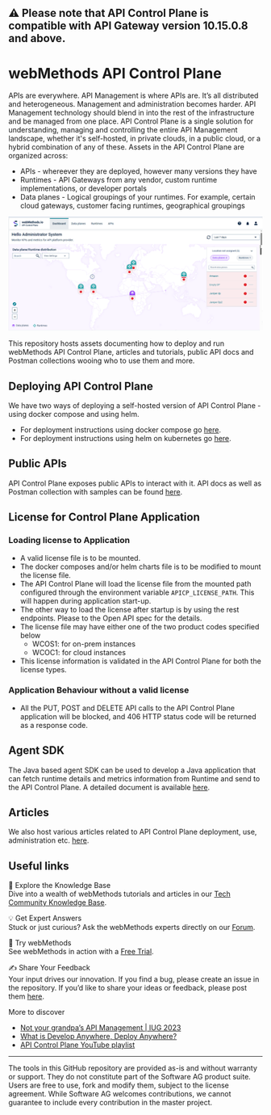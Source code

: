 ## ⚠️ Please note that API Control Plane is compatible with API Gateway version 10.15.0.8 and above.</span>

# webMethods API Control Plane

APIs are everywhere. API Management is where APIs are. It’s all distributed and heterogeneous. Management and administration becomes harder. API Management technology should blend in into the rest of the infrastructure and be managed from one place. API Control Plane is a single solution for understanding, managing and controlling the entire API Management landscape, whether it's self-hosted, in private clouds, in a public cloud, or a hybrid combination of any of these. Assets in the API Control Plane are organized across:

- APIs - whereever they are deployed, however many versions they have
- Runtimes - API Gateways from any vendor, custom runtime implementations, or developer portals
- Data planes - Logical groupings of your runtimes. For example, certain cloud gateways, customer facing runtimes, geographical groupings

![image](/attachments/apicp_dashboard_page.png)

This repository hosts assets documenting how to deploy and run webMethods API Control Plane, articles and tutorials, public API docs and Postman collections wooing who to use them and more.

## Deploying API Control Plane

We have two ways of deploying a self-hosted version of API Control Plane - using docker compose and using helm.

- For deployment instructions using docker compose go [here](deployment/docker/README.md).
- For deployment instructions using helm on kubernetes go [here](deployment/helm/README.md).

## Public APIs

API Control Plane exposes public APIs to interact with it. API docs as well as Postman collection with samples can be found [here](apis).

## License for Control Plane Application
### Loading license to Application
- A valid license file is to be mounted.
- The docker composes and/or helm charts file is to be modified to mount the license file.
- The API Control Plane will load the license file from the mounted path configured through the environment variable `APICP_LICENSE_PATH`. This will happen during application start-up.
- The other way to load the license after startup is by using the rest endpoints. Please to the Open API spec for the details.
- The license file may have either one of the two product codes specified below
  - WCOS1: for on-prem instances
  - WCOC1: for cloud instances
- This license information is validated in the API Control Plane for both the license types.

### Application Behaviour without a valid license
- All the PUT, POST and DELETE API calls to the API Control Plane application will be blocked, and 406 HTTP status code 
  will be returned as a response code.

## Agent SDK

The Java based agent SDK can be used to develop a Java application that can fetch runtime details and metrics 
information from Runtime and send to the API Control Plane. A detailed document is available [here](https://documentation.softwareag.com/wco/11.0.0/en/webhelp/wco-webhelp/#page/wco-webhelp%2Fco-agent_sdk.html).

## Articles

We also host various articles related to API Control Plane deployment, use, administration etc. [here](articles).

## Useful links   

📘 Explore the Knowledge Base    
Dive into a wealth of webMethods tutorials and articles in our [Tech Community Knowledge Base](https://tech.forums.softwareag.com/tags/c/knowledge-base/6/webmethods).  

💡 Get Expert Answers    
Stuck or just curious? Ask the webMethods experts directly on our [Forum](https://tech.forums.softwareag.com/tags/c/forum/1/webMethods).  

🚀 Try webMethods    
See webMethods in action with a [Free Trial](https://techcommunity.softwareag.com/en_en/downloads.html).    

✍️ Share Your Feedback    
Your input drives our innovation. If you find a bug, please create an issue in the repository. If you’d like to share your ideas or feedback, please post them [here](https://tech.forums.softwareag.com/c/feedback/2).   

More to discover 
* [Not your grandpa’s API Management | IUG 2023](https://tech.forums.softwareag.com/t/not-your-grandpa-s-api-management-iug-2023/283800)  
* [What is Develop Anywhere, Deploy Anywhere?](https://tech.forums.softwareag.com/t/what-is-develop-anywhere-deploy-anywhere/284756)
* [API Control Plane YouTube playlist](https://www.youtube.com/watch?v=WAgRBN8rDVo&list=PL3HwmrSYjxiPGTgJZSR_B9faFGKEC2txA)
   
***

The tools in this GitHub repository are provided as-is and without warranty or support. They do not constitute part of the Software AG product suite. Users are free to use, fork and modify them, subject to the license agreement. While Software AG welcomes contributions, we cannot guarantee to include every contribution in the master project.
